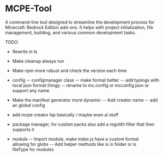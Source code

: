 # MCPE-Tool

A command-line tool designed to streamline the development process for Minecraft: Bedrock Edition add-ons. It helps with project initialization, file management, building, and various common development tasks.

TODO:

- Rewrite in ts

- Make cleanup always run
- Make npm more robust and check the version each time
- config
-- configmanager class
-- make format better
-- add typings with local json format thingy
-- rename to mc.config or mcconfig.json or support any name
- Make the manifest generator more dynamic
-- Add creator name
-- add an global config
- add mcpe creator lsp basically / maybe even ai stuff
- package manager, for custom packs also add a regolith filter that then supports it
- module
-- Import module, make index.js have a custom format allowing for globs
-- Add helper methods like is in folder or is fileType for modules